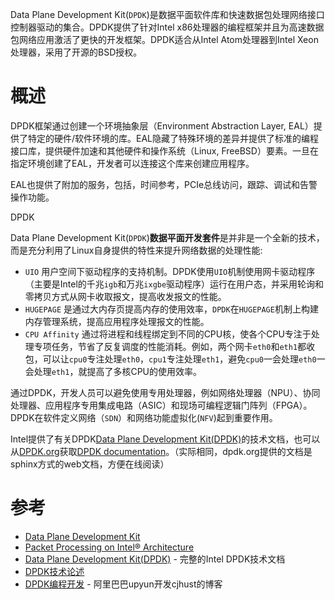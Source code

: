 Data Plane Development Kit(`DPDK`)是数据平面软件库和快速数据包处理网络接口控制器驱动的集合。DPDK提供了针对Intel x86处理器的编程框架并且为高速数据包网络应用激活了更快的开发框架。DPDK适合从Intel Atom处理器到Intel Xeon处理器，采用了开源的BSD授权。

# 概述

DPDK框架通过创建一个环境抽象层（Environment Abstraction Layer, EAL）提供了特定的硬件/软件环境的库。EAL隐藏了特殊环境的差异并提供了标准的编程接口库，提供硬件加速和其他硬件和操作系统（Linux, FreeBSD）要素。一旦在指定环境创建了EAL，开发者可以连接这个库来创建应用程序。

EAL也提供了附加的服务，包括，时间参考，PCIe总线访问，跟踪、调试和告警操作功能。

DPDK

Data Plane Development Kit(`DPDK`)**数据平面开发套件**是并非是一个全新的技术，而是充分利用了Linux自身提供的特性来提升网络数据的处理性能:

* `UIO` 用户空间下驱动程序的支持机制。DPDK使用`UIO`机制使用网卡驱动程序（主要是Intel的千兆`igb`和万兆`ixgbe`驱动程序）运行在用户态，并采用轮询和零拷贝方式从网卡收取报文，提高收发报文的性能。
* `HUGEPAGE` 是通过大内存页提高内存的使用效率，`DPDK`在`HUGEPAGE`机制上构建内存管理系统，提高应用程序处理报文的性能。
* `CPU Affinity` 通过将进程和线程绑定到不同的CPU核，使各个CPU专注于处理专项任务，节省了反复调度的性能消耗。例如，两个网卡`eth0`和`eth1`都收包，可以让`cpu0`专注处理`eth0`，`cpu1`专注处理`eth1`，避免`cpu0`一会处理`eth0`一会处理`eth1`，就提高了多核CPU的使用效率。

通过DPDK，开发人员可以避免使用专用处理器，例如网络处理器（NPU）、协同处理器、应用程序专用集成电路（ASIC）和现场可编程逻辑门阵列（FPGA）。DPDK在软件定义网络（`SDN`）和网络功能虚拟化(`NFV`)起到重要作用。

Intel提供了有关DPDK[Data Plane Development Kit(DPDK)](http://www.intel.com/content/www/us/en/communications/data-plane-development-kit.html)的技术文档，也可以从[DPDK.org](http://dpdk.org)获取[DPDK documentation](http://dpdk.org/doc/guides/)。（实际相同，dpdk.org提供的文档是sphinx方式的web文档，方便在线阅读）

# 参考

* [Data Plane Development Kit](https://en.wikipedia.org/wiki/Data_Plane_Development_Kit)
* [Packet Processing on Intel® Architecture](http://www.intel.com/content/www/us/en/intelligent-systems/intel-technology/packet-processing-is-enhanced-with-software-from-intel-dpdk.html)
* [Data Plane Development Kit(DPDK)](http://www.intel.com/content/www/us/en/communications/data-plane-development-kit.html) - 完整的Intel DPDK技术文档
* [DPDK技术论述](http://hong.hjh.blog.163.com/blog/static/130639069201511392524153/)
* [DPDK编程开发](http://cjhust.blog.163.com/blog/#m=0&t=1&c=fks_084075081094080075085086086095085081084075086081087070083) - 阿里巴巴upyun开发cjhust的博客